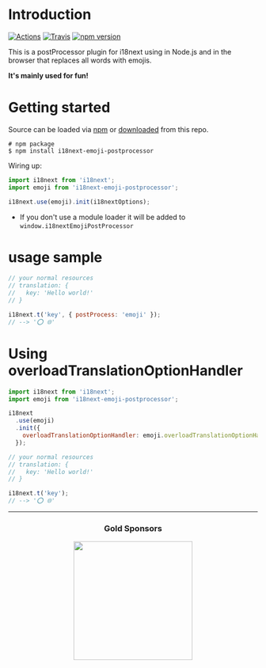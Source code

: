 # Introduction

[![Actions](https://github.com/i18next/i18next-emoji-postprocessor/workflows/node/badge.svg)](https://github.com/i18next/i18next-emoji-postprocessor/actions?query=workflow%3Anode)
[![Travis](https://img.shields.io/travis/i18next/i18next-emoji-postprocessor/master.svg?style=flat-square)](https://travis-ci.org/i18next/i18next-emoji-postprocessor)
[![npm version](https://img.shields.io/npm/v/i18next-emoji-postprocessor.svg?style=flat-square)](https://www.npmjs.com/package/i18next-emoji-postprocessor)

This is a postProcessor plugin for i18next using in Node.js and in the browser that replaces all words with emojis.

**It's mainly used for fun!**

# Getting started

Source can be loaded via [npm](https://www.npmjs.com/package/i18next-emoji-postprocessor) or [downloaded](https://github.com/i18next/i18next-emoji-postprocessor/blob/master/i18nextEmojiPostProcessor.min.js) from this repo.

```
# npm package
$ npm install i18next-emoji-postprocessor
```

Wiring up:

```js
import i18next from 'i18next';
import emoji from 'i18next-emoji-postprocessor';

i18next.use(emoji).init(i18nextOptions);
```

- If you don't use a module loader it will be added to `window.i18nextEmojiPostProcessor`

# usage sample

```js
// your normal resources
// translation: {
//   key: 'Hello world!'
// }

i18next.t('key', { postProcess: 'emoji' });
// --> '⭕ 🌐'
```

# Using overloadTranslationOptionHandler

```js
import i18next from 'i18next';
import emoji from 'i18next-emoji-postprocessor';

i18next
  .use(emoji)
  .init({
    overloadTranslationOptionHandler: emoji.overloadTranslationOptionHandler
  });

// your normal resources
// translation: {
//   key: 'Hello world!'
// }

i18next.t('key');
// --> '⭕ 🌐'
```

--------------

<h3 align="center">Gold Sponsors</h3>

<p align="center">
  <a href="https://locize.com/" target="_blank">
    <img src="https://raw.githubusercontent.com/i18next/i18next/master/assets/locize_sponsor_240.gif" width="240px">
  </a>
</p>